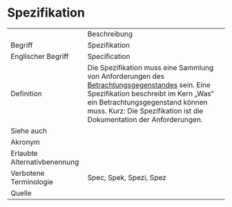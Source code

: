 # Spezifikation


<table>
    <tr>
        <td></td>
        <td>Beschreibung</td>
    </tr>
    <tr>
        <td>Begriff</td>
        <td>Spezifikation</td>
    </tr>
    <tr>
        <td>Englischer Begriff</td>
        <td>Specification</td>
    </tr>
    <tr>
        <td>Definition</td>
        <td id="summary" >
            Die Spezifikation muss eine Sammlung von Anforderungen des 
            <a href="Betrachtungsgegenstand-GE.md">Betrachtungsgegenstandes</a> sein.
            Eine Spezifikation beschreibt im Kern „Was“ ein Betrachtungsgegenstand können muss.
            Kurz: Die Spezifikation ist die Dokumentation der Anforderungen.
        </td>
    </tr>  
    <tr>
        <td>Siehe auch</td>
        <td></td>
    </tr>
    <tr>
        <td>Akronym</td>
        <td></td>
    </tr>
   <tr>
        <td>Erlaubte Alternativbenennung</td>
        <td></td>
    </tr>
   <tr>
        <td>Verbotene Terminologie</td>
        <td>Spec, Spek, Spezi, Spez</td>
    </tr>
   <tr>
        <td>Quelle</td>
        <td></td>
    </tr>
</table>
